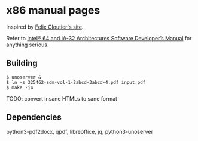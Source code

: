 # x86 manual pages

Inspired by [Felix Cloutier's site](https://felixcloutier.com/x86).

Refer to [Intel® 64 and IA-32 Architectures Software Developer’s Manual](https://software.intel.com/en-us/download/intel-64-and-ia-32-architectures-sdm-combined-volumes-1-2a-2b-2c-2d-3a-3b-3c-3d-and-4) for anything serious. 

## Building

```shell
$ unoserver &
$ ln -s 325462-sdm-vol-1-2abcd-3abcd-4.pdf input.pdf
$ make -j4
```

TODO: convert insane HTMLs to sane format

## Dependencies

python3-pdf2docx, qpdf, libreoffice, jq, python3-unoserver

